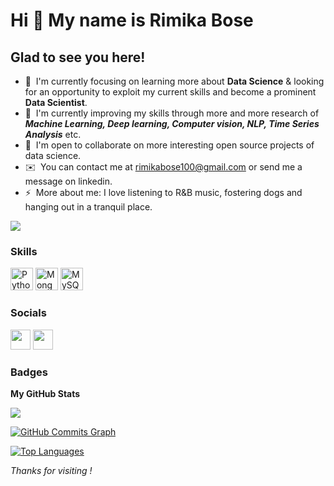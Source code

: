 Hi 👋 My name is Rimika Bose
============================

Glad to see you here!
---------------------

*   🚀  I'm currently focusing on learning more about **Data Science** & looking for an opportunity to exploit my current skills and become a prominent **Data Scientist**.
*   🧠  I'm currently improving my skills through more and more research of _**Machine Learning, Deep learning, Computer vision, NLP, Time Series Analysis**_ etc.
*   🤝  I'm open to collaborate on more interesting open source projects of data science.
*   ✉️  You can contact me at rimikabose100@gmail.com or send me a message on linkedin.
*   ⚡  More about me: I love listening to R&B music, fostering dogs and hanging out in a tranquil place.

<a href="https://www.github.com/RB100-git" target="_blank" rel="noreferrer"><img
src="https://img.shields.io/github/followers/RB100-git?logo=github&style=for-the-badge&color=0891b2&labelColor=1c1917" /></a>



### Skills

<p align="left">
<a href="https://www.python.org/" target="_blank" rel="noreferrer"><img src="https://raw.githubusercontent.com/danielcranney/readme-generator/main/public/icons/skills/python-colored.svg" width="36" height="36" alt="Python" /></a>
<a href="https://www.mongodb.com/" target="_blank" rel="noreferrer"><img src="https://raw.githubusercontent.com/danielcranney/readme-generator/main/public/icons/skills/mongodb-colored.svg" width="36" height="36" alt="MongoDB" /></a>
<a href="https://www.mysql.com/" target="_blank" rel="noreferrer"><img src="https://raw.githubusercontent.com/danielcranney/readme-generator/main/public/icons/skills/mysql-colored.svg" width="36" height="36" alt="MySQL" /></a>
</p>


### Socials

<p align="left"> <a href="https://www.github.com/RB100-git" target="_blank" rel="noreferrer"><img src="https://raw.githubusercontent.com/danielcranney/readme-generator/main/public/icons/socials/github.svg" width="32" height="32" /></a> <a href="https://www.linkedin.com/in/rimika-bose/" target="_blank" rel="noreferrer"><img src="https://raw.githubusercontent.com/danielcranney/readme-generator/main/public/icons/socials/linkedin.svg" width="32" height="32" /></a></p>


### Badges

<b>My GitHub Stats</b>

<a href="http://www.github.com/RB100-git"><img src="https://github-readme-streak-stats.herokuapp.com/?user=RB100-git&stroke=ffffff&background=1c1917&ring=0891b2&fire=0891b2&currStreakNum=ffffff&currStreakLabel=0891b2&sideNums=ffffff&sideLabels=ffffff&dates=ffffff&hide_border=true" /></a>

<a href="http://www.github.com/RB100-git"><img src="https://github-readme-activity-graph.cyclic.app/graph?username=RB100-git&bg_color=1c1917&color=ffffff&line=0891b2&point=ffffff&area_color=1c1917&area=true&hide_border=true&custom_title=GitHub%20Commits%20Graph" alt="GitHub Commits Graph" /></a>

<a href="https://github.com/RB100-git" align="left"><img src="https://github-readme-stats.vercel.app/api/top-langs/?username=RB100-git&langs_count=10&title_color=0891b2&text_color=ffffff&icon_color=0891b2&bg_color=1c1917&hide_border=true&locale=en&custom_title=Top%20%Languages" alt="Top Languages" /></a>

*Thanks for visiting !*
